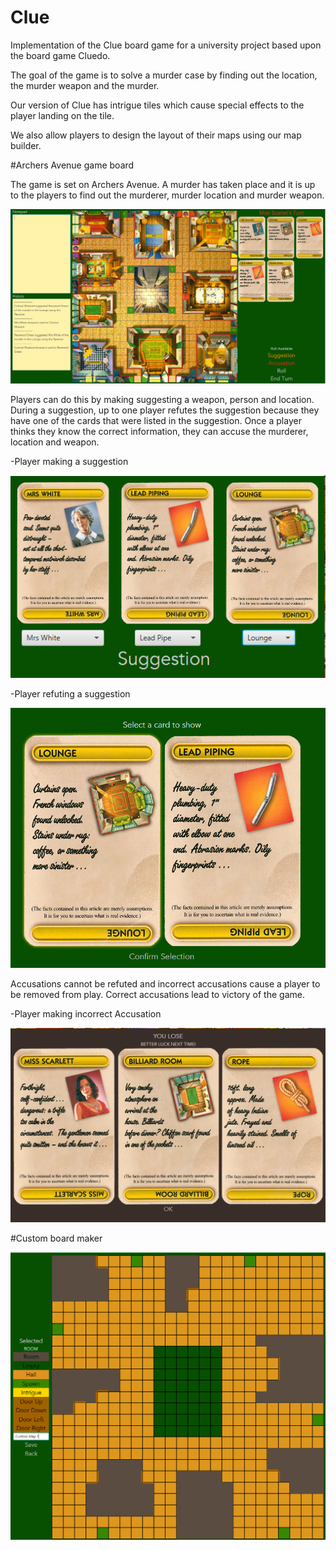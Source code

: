 # Clue
Implementation of the Clue board game for a university project based upon the board game Cluedo.

The goal of the game is to solve a murder case by finding out the location, the murder weapon and the murder.

Our version of Clue has intrigue tiles which cause special effects to the player landing on the tile.

We also allow players to design the layout of their maps using our map builder.

#Archers Avenue game board

The game is set on Archers Avenue. 
A murder has taken place and it is up to the players to find out the murderer, murder location and murder weapon.

![Archers Avenue game board](https://github.com/ASoothingEbb/Clue/blob/master/images/ArchersAvenueGame.PNG)

Players can do this by making suggesting a weapon, person and location. During a suggestion, up to one player refutes the suggestion because they have one of the cards that were listed in the suggestion.
Once a player thinks they know the correct information, they can accuse the murderer, location and weapon. 

-Player making a suggestion

![Suggestion](https://github.com/ASoothingEbb/Clue/blob/master/images/Suggestion.PNG)

-Player refuting a suggestion

![Refute Suggestion](https://github.com/ASoothingEbb/Clue/blob/master/images/RefuteSuggestion.PNG)


Accusations cannot be refuted and incorrect accusations cause a player to be removed from play. Correct accusations lead to victory of the game.

-Player making incorrect Accusation

![Accusation](https://github.com/ASoothingEbb/Clue/blob/master/images/Accusation.PNG)




#Custom board maker

![Custom board maker](https://github.com/ASoothingEbb/Clue/blob/master/images/MapBuilder.PNG)